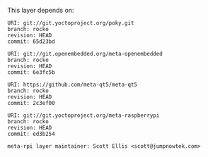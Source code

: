 This layer depends on:

    URI: git://git.yoctoproject.org/poky.git
    branch: rocko
    revision: HEAD
    commit: 65d23bd

    URI: git://git.openembedded.org/meta-openembedded
    branch: rocko
    revision: HEAD
    commit: 6e3fc5b

    URI: https://github.com/meta-qt5/meta-qt5
    branch: rocko
    revision: HEAD
    commit: 2c3ef00

    URI: git://git.yoctoproject.org/meta-raspberrypi 
    branch: rocko
    revision: HEAD
    commit: ed3b254

    meta-rpi layer maintainer: Scott Ellis <scott@jumpnowtek.com>
